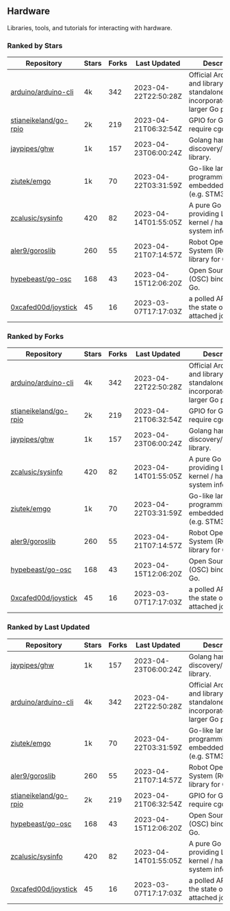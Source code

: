 ## Hardware

Libraries, tools, and tutorials for interacting with hardware.

### Ranked by Stars

| Repository | Stars | Forks | Last Updated | Description | 
|------------|-------|-------|--------------|-------------|
| [arduino/arduino-cli](https://github.com/arduino/arduino-cli) | 4k | 342 | 2023-04-22T22:50:28Z |  Official Arduino CLI and library. Can run standalone, or be incorporated into larger Go projects. |
| [stianeikeland/go-rpio](https://github.com/stianeikeland/go-rpio) | 2k | 219 | 2023-04-21T06:32:54Z |  GPIO for Go, doesn't require cgo. |
| [jaypipes/ghw](https://github.com/jaypipes/ghw) | 1k | 157 | 2023-04-23T06:00:24Z |  Golang hardware discovery/inspection library. |
| [ziutek/emgo](https://github.com/ziutek/emgo) | 1k | 70 | 2023-04-22T03:31:59Z |  Go-like language for programming embedded systems (e.g. STM32 MCU). |
| [zcalusic/sysinfo](https://github.com/zcalusic/sysinfo) | 420 | 82 | 2023-04-14T01:55:05Z |  A pure Go library providing Linux OS / kernel / hardware system information. |
| [aler9/goroslib](https://github.com/aler9/goroslib) | 260 | 55 | 2023-04-21T07:14:57Z |  Robot Operating System (ROS) library for Go. |
| [hypebeast/go-osc](https://github.com/hypebeast/go-osc) | 168 | 43 | 2023-04-15T12:06:20Z |  Open Sound Control (OSC) bindings for Go. |
| [0xcafed00d/joystick](https://github.com/0xcafed00d/joystick) | 45 | 16 | 2023-03-07T17:17:03Z |  a polled API to read the state of an attached joystick. |

### Ranked by Forks

| Repository | Stars | Forks | Last Updated | Description | 
|------------|-------|-------|--------------|-------------|
| [arduino/arduino-cli](https://github.com/arduino/arduino-cli) | 4k | 342 | 2023-04-22T22:50:28Z |  Official Arduino CLI and library. Can run standalone, or be incorporated into larger Go projects. |
| [stianeikeland/go-rpio](https://github.com/stianeikeland/go-rpio) | 2k | 219 | 2023-04-21T06:32:54Z |  GPIO for Go, doesn't require cgo. |
| [jaypipes/ghw](https://github.com/jaypipes/ghw) | 1k | 157 | 2023-04-23T06:00:24Z |  Golang hardware discovery/inspection library. |
| [zcalusic/sysinfo](https://github.com/zcalusic/sysinfo) | 420 | 82 | 2023-04-14T01:55:05Z |  A pure Go library providing Linux OS / kernel / hardware system information. |
| [ziutek/emgo](https://github.com/ziutek/emgo) | 1k | 70 | 2023-04-22T03:31:59Z |  Go-like language for programming embedded systems (e.g. STM32 MCU). |
| [aler9/goroslib](https://github.com/aler9/goroslib) | 260 | 55 | 2023-04-21T07:14:57Z |  Robot Operating System (ROS) library for Go. |
| [hypebeast/go-osc](https://github.com/hypebeast/go-osc) | 168 | 43 | 2023-04-15T12:06:20Z |  Open Sound Control (OSC) bindings for Go. |
| [0xcafed00d/joystick](https://github.com/0xcafed00d/joystick) | 45 | 16 | 2023-03-07T17:17:03Z |  a polled API to read the state of an attached joystick. |

### Ranked by Last Updated

| Repository | Stars | Forks | Last Updated | Description | 
|------------|-------|-------|--------------|-------------|
| [jaypipes/ghw](https://github.com/jaypipes/ghw) | 1k | 157 | 2023-04-23T06:00:24Z |  Golang hardware discovery/inspection library. |
| [arduino/arduino-cli](https://github.com/arduino/arduino-cli) | 4k | 342 | 2023-04-22T22:50:28Z |  Official Arduino CLI and library. Can run standalone, or be incorporated into larger Go projects. |
| [ziutek/emgo](https://github.com/ziutek/emgo) | 1k | 70 | 2023-04-22T03:31:59Z |  Go-like language for programming embedded systems (e.g. STM32 MCU). |
| [aler9/goroslib](https://github.com/aler9/goroslib) | 260 | 55 | 2023-04-21T07:14:57Z |  Robot Operating System (ROS) library for Go. |
| [stianeikeland/go-rpio](https://github.com/stianeikeland/go-rpio) | 2k | 219 | 2023-04-21T06:32:54Z |  GPIO for Go, doesn't require cgo. |
| [hypebeast/go-osc](https://github.com/hypebeast/go-osc) | 168 | 43 | 2023-04-15T12:06:20Z |  Open Sound Control (OSC) bindings for Go. |
| [zcalusic/sysinfo](https://github.com/zcalusic/sysinfo) | 420 | 82 | 2023-04-14T01:55:05Z |  A pure Go library providing Linux OS / kernel / hardware system information. |
| [0xcafed00d/joystick](https://github.com/0xcafed00d/joystick) | 45 | 16 | 2023-03-07T17:17:03Z |  a polled API to read the state of an attached joystick. |


